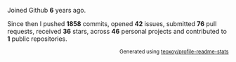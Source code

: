 Joined Github **6** years ago.

Since then I pushed **1858** commits, opened **42** issues, submitted **76** pull requests, received **36** stars, across **46** personal projects and contributed to **1** public repositories.

<p align="right"><sub>Generated using <a href="https://github.com/marketplace/actions/profile-readme-stats">teoxoy/profile-readme-stats</a></sub></p>

